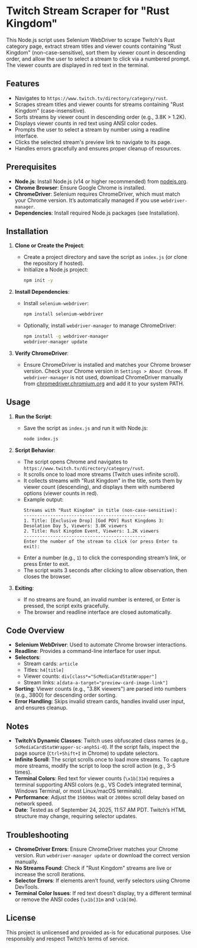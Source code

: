 # Twitch Stream Scraper for "Rust Kingdom"

This Node.js script uses Selenium WebDriver to scrape Twitch's Rust category page, extract stream titles and viewer counts containing "Rust Kingdom" (non-case-sensitive), sort them by viewer count in descending order, and allow the user to select a stream to click via a numbered prompt. The viewer counts are displayed in red text in the terminal.

## Features
- Navigates to `https://www.twitch.tv/directory/category/rust`.
- Scrapes stream titles and viewer counts for streams containing "Rust Kingdom" (case-insensitive).
- Sorts streams by viewer count in descending order (e.g., 3.8K > 1.2K).
- Displays viewer counts in red text using ANSI color codes.
- Prompts the user to select a stream by number using a readline interface.
- Clicks the selected stream's preview link to navigate to its page.
- Handles errors gracefully and ensures proper cleanup of resources.

## Prerequisites
- **Node.js**: Install Node.js (v14 or higher recommended) from [nodejs.org](https://nodejs.org/).
- **Chrome Browser**: Ensure Google Chrome is installed.
- **ChromeDriver**: Selenium requires ChromeDriver, which must match your Chrome version. It’s automatically managed if you use `webdriver-manager`.
- **Dependencies**: Install required Node.js packages (see Installation).

## Installation
1. **Clone or Create the Project**:
   - Create a project directory and save the script as `index.js` (or clone the repository if hosted).
   - Initialize a Node.js project:
     ```bash
     npm init -y
     ```

2. **Install Dependencies**:
   - Install `selenium-webdriver`:
     ```bash
     npm install selenium-webdriver
     ```
   - Optionally, install `webdriver-manager` to manage ChromeDriver:
     ```bash
     npm install -g webdriver-manager
     webdriver-manager update
     ```

3. **Verify ChromeDriver**:
   - Ensure ChromeDriver is installed and matches your Chrome browser version. Check your Chrome version in `Settings > About Chrome`. If `webdriver-manager` is not used, download ChromeDriver manually from [chromedriver.chromium.org](https://chromedriver.chromium.org/) and add it to your system PATH.

## Usage
1. **Run the Script**:
   - Save the script as `index.js` and run it with Node.js:
     ```bash
     node index.js
     ```

2. **Script Behavior**:
   - The script opens Chrome and navigates to `https://www.twitch.tv/directory/category/rust`.
   - It scrolls once to load more streams (Twitch uses infinite scroll).
   - It collects streams with "Rust Kingdom" in the title, sorts them by viewer count (descending), and displays them with numbered options (viewer counts in red).
   - Example output:
     ```
     Streams with "Rust Kingdom" in title (non-case-sensitive):
     ----------------------------------------------
     1. Title: [Exclusive Drop] [God POV] Rust Kingdoms 3: Desolation Day 5, Viewers: 3.8K viewers
     2. Title: Rust Kingdom Event, Viewers: 1.2K viewers
     ----------------------------------------------
     Enter the number of the stream to click (or press Enter to exit):
     ```
   - Enter a number (e.g., `1`) to click the corresponding stream’s link, or press Enter to exit.
   - The script waits 3 seconds after clicking to allow observation, then closes the browser.

3. **Exiting**:
   - If no streams are found, an invalid number is entered, or Enter is pressed, the script exits gracefully.
   - The browser and readline interface are closed automatically.

## Code Overview
- **Selenium WebDriver**: Used to automate Chrome browser interactions.
- **Readline**: Provides a command-line interface for user input.
- **Selectors**:
  - Stream cards: `article`
  - Titles: `h4[title]`
  - Viewer counts: `div[class*="ScMediaCardStatWrapper"]`
  - Stream links: `a[data-a-target="preview-card-image-link"]`
- **Sorting**: Viewer counts (e.g., "3.8K viewers") are parsed into numbers (e.g., 3800) for descending order sorting.
- **Error Handling**: Skips invalid stream cards, handles invalid user input, and ensures cleanup.

## Notes
- **Twitch’s Dynamic Classes**: Twitch uses obfuscated class names (e.g., `ScMediaCardStatWrapper-sc-anph5i-0`). If the script fails, inspect the page source (`Ctrl+Shift+I` in Chrome) to update selectors.
- **Infinite Scroll**: The script scrolls once to load more streams. To capture more streams, modify the script to loop the scroll action (e.g., 3-5 times).
- **Terminal Colors**: Red text for viewer counts (`\x1b[31m`) requires a terminal supporting ANSI colors (e.g., VS Code’s integrated terminal, Windows Terminal, or most Linux/macOS terminals).
- **Performance**: Adjust the `15000ms` wait or `2000ms` scroll delay based on network speed.
- **Date**: Tested as of September 24, 2025, 11:57 AM PDT. Twitch’s HTML structure may change, requiring selector updates.

## Troubleshooting
- **ChromeDriver Errors**: Ensure ChromeDriver matches your Chrome version. Run `webdriver-manager update` or download the correct version manually.
- **No Streams Found**: Check if "Rust Kingdom" streams are live or increase the scroll iterations.
- **Selector Errors**: If elements aren’t found, verify selectors using Chrome DevTools.
- **Terminal Color Issues**: If red text doesn’t display, try a different terminal or remove the ANSI codes (`\x1b[31m` and `\x1b[0m`).

## License
This project is unlicensed and provided as-is for educational purposes. Use responsibly and respect Twitch’s terms of service.

